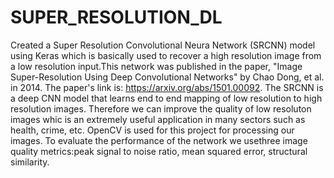 # SUPER_RESOLUTION_DL
Created a Super Resolution Convolutional Neura Network (SRCNN) model using Keras which is basically used to recover a high resolution image from a low resolution input.This network was published in the paper, "Image Super-Resolution Using Deep Convolutional Networks" by Chao Dong, et al. in 2014. The paper's link is: https://arxiv.org/abs/1501.00092. The SRCNN is a deep CNN model that learns end to end mapping of low resolution to high resolution images. Therefore we can improve the quality of low resoluton images whic is an extremely useful application in many sectors such as health, crime, etc. OpenCV is used for this project for processing our images. To evaluate the performance of the network we usethree image quality metrics:peak signal to noise ratio, mean squared error, structural similarity. 
